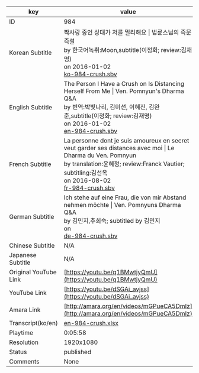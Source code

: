 |  key  |  value  |
|-------|---------|
| ID            | 984 |
| Korean Subtitle | 짝사랑 중인 상대가 저를 멀리해요 \| 법륜스님의 즉문즉설<br>by 한국어녹취:Moon,subtitle(이정화; review:김재명)<br>on 2016-01-02<br>[ko-984-crush.sbv](https://github.com/jungtosociety/dharma-qna/raw/master/sub/984/ko-984-crush.sbv)<br>|
| English Subtitle | The Person I Have a Crush on Is Distancing Herself From Me \| Ven. Pomnyun's Dharma Q&A<br>by 번역:박빛나리, 김미선, 이혜진, 김완준,subtitle(이정화; review:김재명)<br>on 2016-01-02<br>[en-984-crush.sbv](https://github.com/jungtosociety/dharma-qna/raw/master/sub/984/en-984-crush.sbv)<br>|
| French Subtitle | La personne dont je suis amoureux en secret veut garder ses distances avec moi \| Le Dharma du Ven. Pomnyun<br>by translation:윤혜정; review:Franck Vautier; subtitling:김선옥<br>on 2016-08-02<br>[fr-984-crush.sbv](https://github.com/jungtosociety/dharma-qna/raw/master/sub/984/fr-984-crush.sbv)<br>|
| German Subtitle | Ich stehe auf eine Frau, die von mir Abstand nehmen möchte \| Ven. Pomnyuns Dharma Q&A<br>by 김민지,추희숙; subtitled by 김민지<br>on <br>[de-984-crush.sbv](https://github.com/jungtosociety/dharma-qna/raw/master/sub/984/de-984-crush.sbv)<br>|
| Chinese Subtitle | N/A |
| Japanese Subtitle | N/A |
| Original YouTube Link  | [https://youtu.be/q1BMwtjyQmU](https://youtu.be/q1BMwtjyQmU) |
| YouTube Link  | [https://youtu.be/dSGAi_avjss](https://youtu.be/dSGAi_avjss) |
| Amara Link    | [http://amara.org/en/videos/mGPueCA5DmIz](http://amara.org/en/videos/mGPueCA5DmIz) |
| Transcript(ko/en) | [en-984-crush.xlsx](https://github.com/jungtosociety/dharma-qna/raw/master/sub/984/en-984-crush.xlsx) |
| Playtime | 0:05:58 |
| Resolution | 1920x1080|
| Status | published |
| Comments | None |

